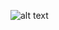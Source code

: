 ![alt text](https://github.com/aptr288/Heart-Sound-Classification/blob/master/SmartAuscaltationApp/SmartAuscultation.jpeg)

